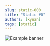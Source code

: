 ```yaml
---
slug: static-000
title: "Static #0"
authors: [kynan]
tags: [static]
---
```


![Example banner](/img/stories/static/___.PNG)
